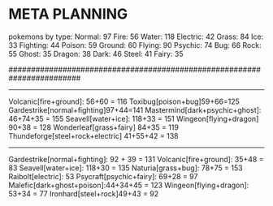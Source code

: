 # META PLANNING

pokemons by type:
Normal: 97
Fire: 56
Water: 118
Electric: 42
Grass: 84
Ice: 33
Fighting: 44
Poison: 59
Ground: 60
Flying: 90
Psychic: 74
Bug: 66
Rock: 55
Ghost: 35
Dragon: 38
Dark: 46
Steel: 41
Fairy: 35

########################################################################

---

Volcanic[fire+ground]: 56+60 = 116
Toxibug[poison+bug]59+66=125
Gardestrike[normal+fighting]97+44=141
Mastermind[dark+psychic+ghost]: 46+74+35 = 155
Seavell[water+ice]: 118+33 = 151
Wingeon[flying+dragon] 90+38 = 128
Wonderleaf[grass+fairy] 84+35 = 119
Thundeforge[steel+rock+electric] 41+55+42 = 138

---

Gardestrike[normal+fighting]: 92 + 39 = 131
Volcanic[fire+ground]: 35+48 = 83
Seavell[water+ice]: 118+30 = 135
Naturia[grass+bug]: 78+75 = 153
Raibolt[electric]: 53
Psycraft[psychic+fairy]: 69+28 = 97
Malefic[dark+ghost+poison]:44+34+45 = 123
Wingeon[flying+dragon]: 53+34 = 77
Ironhard[steel+rock]49+43 = 92
